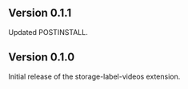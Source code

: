 ## Version 0.1.1

Updated POSTINSTALL.

## Version 0.1.0

Initial release of the storage-label-videos extension.
